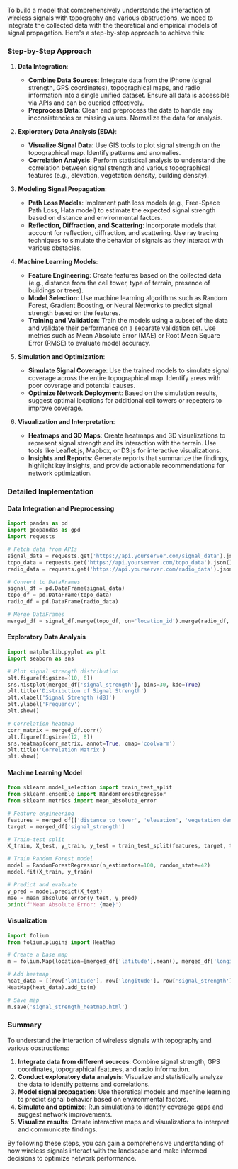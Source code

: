 To build a model that comprehensively understands the interaction of wireless signals with topography and various obstructions, we need to integrate the collected data with the theoretical and empirical models of signal propagation. Here's a step-by-step approach to achieve this:

### Step-by-Step Approach

1. **Data Integration**:
   - **Combine Data Sources**: Integrate data from the iPhone (signal strength, GPS coordinates), topographical maps, and radio information into a single unified dataset. Ensure all data is accessible via APIs and can be queried effectively.
   - **Preprocess Data**: Clean and preprocess the data to handle any inconsistencies or missing values. Normalize the data for analysis.

2. **Exploratory Data Analysis (EDA)**:
   - **Visualize Signal Data**: Use GIS tools to plot signal strength on the topographical map. Identify patterns and anomalies.
   - **Correlation Analysis**: Perform statistical analysis to understand the correlation between signal strength and various topographical features (e.g., elevation, vegetation density, building density).

3. **Modeling Signal Propagation**:
   - **Path Loss Models**: Implement path loss models (e.g., Free-Space Path Loss, Hata model) to estimate the expected signal strength based on distance and environmental factors.
   - **Reflection, Diffraction, and Scattering**: Incorporate models that account for reflection, diffraction, and scattering. Use ray tracing techniques to simulate the behavior of signals as they interact with various obstacles.

4. **Machine Learning Models**:
   - **Feature Engineering**: Create features based on the collected data (e.g., distance from the cell tower, type of terrain, presence of buildings or trees).
   - **Model Selection**: Use machine learning algorithms such as Random Forest, Gradient Boosting, or Neural Networks to predict signal strength based on the features.
   - **Training and Validation**: Train the models using a subset of the data and validate their performance on a separate validation set. Use metrics such as Mean Absolute Error (MAE) or Root Mean Square Error (RMSE) to evaluate model accuracy.

5. **Simulation and Optimization**:
   - **Simulate Signal Coverage**: Use the trained models to simulate signal coverage across the entire topographical map. Identify areas with poor coverage and potential causes.
   - **Optimize Network Deployment**: Based on the simulation results, suggest optimal locations for additional cell towers or repeaters to improve coverage.

6. **Visualization and Interpretation**:
   - **Heatmaps and 3D Maps**: Create heatmaps and 3D visualizations to represent signal strength and its interaction with the terrain. Use tools like Leaflet.js, Mapbox, or D3.js for interactive visualizations.
   - **Insights and Reports**: Generate reports that summarize the findings, highlight key insights, and provide actionable recommendations for network optimization.

### Detailed Implementation

#### Data Integration and Preprocessing

```python
import pandas as pd
import geopandas as gpd
import requests

# Fetch data from APIs
signal_data = requests.get('https://api.yourserver.com/signal_data').json()
topo_data = requests.get('https://api.yourserver.com/topo_data').json()
radio_data = requests.get('https://api.yourserver.com/radio_data').json()

# Convert to DataFrames
signal_df = pd.DataFrame(signal_data)
topo_df = pd.DataFrame(topo_data)
radio_df = pd.DataFrame(radio_data)

# Merge DataFrames
merged_df = signal_df.merge(topo_df, on='location_id').merge(radio_df, on='radio_id')
```

#### Exploratory Data Analysis

```python
import matplotlib.pyplot as plt
import seaborn as sns

# Plot signal strength distribution
plt.figure(figsize=(10, 6))
sns.histplot(merged_df['signal_strength'], bins=30, kde=True)
plt.title('Distribution of Signal Strength')
plt.xlabel('Signal Strength (dB)')
plt.ylabel('Frequency')
plt.show()

# Correlation heatmap
corr_matrix = merged_df.corr()
plt.figure(figsize=(12, 8))
sns.heatmap(corr_matrix, annot=True, cmap='coolwarm')
plt.title('Correlation Matrix')
plt.show()
```

#### Machine Learning Model

```python
from sklearn.model_selection import train_test_split
from sklearn.ensemble import RandomForestRegressor
from sklearn.metrics import mean_absolute_error

# Feature engineering
features = merged_df[['distance_to_tower', 'elevation', 'vegetation_density', 'building_density']]
target = merged_df['signal_strength']

# Train-test split
X_train, X_test, y_train, y_test = train_test_split(features, target, test_size=0.2, random_state=42)

# Train Random Forest model
model = RandomForestRegressor(n_estimators=100, random_state=42)
model.fit(X_train, y_train)

# Predict and evaluate
y_pred = model.predict(X_test)
mae = mean_absolute_error(y_test, y_pred)
print(f'Mean Absolute Error: {mae}')
```

#### Visualization

```python
import folium
from folium.plugins import HeatMap

# Create a base map
m = folium.Map(location=[merged_df['latitude'].mean(), merged_df['longitude'].mean()], zoom_start=12)

# Add heatmap
heat_data = [[row['latitude'], row['longitude'], row['signal_strength']] for index, row in merged_df.iterrows()]
HeatMap(heat_data).add_to(m)

# Save map
m.save('signal_strength_heatmap.html')
```

### Summary

To understand the interaction of wireless signals with topography and various obstructions:

1. **Integrate data from different sources**: Combine signal strength, GPS coordinates, topographical features, and radio information.
2. **Conduct exploratory data analysis**: Visualize and statistically analyze the data to identify patterns and correlations.
3. **Model signal propagation**: Use theoretical models and machine learning to predict signal behavior based on environmental factors.
4. **Simulate and optimize**: Run simulations to identify coverage gaps and suggest network improvements.
5. **Visualize results**: Create interactive maps and visualizations to interpret and communicate findings.

By following these steps, you can gain a comprehensive understanding of how wireless signals interact with the landscape and make informed decisions to optimize network performance.